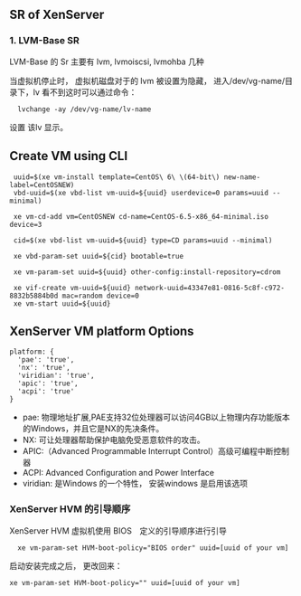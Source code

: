 ## SR of XenServer

### 1. LVM-Base SR
LVM-Base 的 Sr 主要有 lvm, lvmoiscsi, lvmohba 几种

当虚拟机停止时， 虚拟机磁盘对于的 lvm  被设置为隐藏， 进入/dev/vg-name/目录下，lv 看不到这时可以通过命令：

```
  lvchange -ay /dev/vg-name/lv-name
```
设置 该lv 显示。


## Create VM using CLI

```
 uuid=$(xe vm-install template=CentOS\ 6\ \(64-bit\) new-name-label=CentOSNEW)
 vbd-uuid=$(xe vbd-list vm-uuid=${uuid} userdevice=0 params=uuid --minimal)
 
 xe vm-cd-add vm=CentOSNEW cd-name=CentOS-6.5-x86_64-minimal.iso device=3
 
 cid=$(xe vbd-list vm-uuid=${uuid} type=CD params=uuid --minimal)
 
 xe vbd-param-set uuid=${cid} bootable=true
 
 xe vm-param-set uuid=${uuid} other-config:install-repository=cdrom
 
 xe vif-create vm-uuid=${uuid} network-uuid=43347e81-0816-5c8f-c972-8832b5884b0d mac=random device=0
 xe vm-start uuid=${uuid}
```

## XenServer VM platform Options
```
platform: {
  'pae': 'true',
  'nx': 'true',
  'viridian': 'true',
  'apic': 'true',
  'acpi': 'true'
}
```

  - pae: 物理地址扩展,PAE支持32位处理器可以访问4GB以上物理内存功能版本的Windows，并且它是NX的先决条件。
  - NX: 可让处理器帮助保护电脑免受恶意软件的攻击。
  - APIC:（Advanced Programmable Interrupt Control）高级可编程中断控制器
  - ACPI: Advanced Configuration and Power Interface
  - viridian: 是Windows 的一个特性， 安装windows 是启用该选项

### XenServer HVM 的引导顺序
XenServer HVM 虚拟机使用 BIOS　定义的引导顺序进行引导

```
  xe vm-param-set HVM-boot-policy="BIOS order" uuid=[uuid of your vm]
```
启动安装完成之后， 更改回来：
```
xe vm-param-set HVM-boot-policy="" uuid=[uuid of your vm]
```

